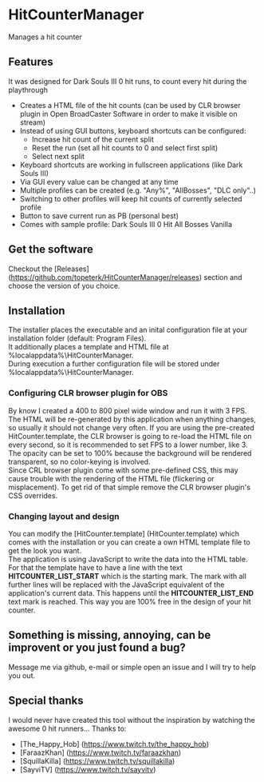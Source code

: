 # HitCounterManager
Manages a hit counter  

## Features
It was designed for Dark Souls III 0 hit runs, to count every hit during the playthrough
* Creates a HTML file of the hit counts (can be used by CLR browser plugin in Open BroadCaster Software in order to make it visible on stream)
* Instead of using GUI buttons, keyboard shortcuts can be configured:
  * Increase hit count of the current split
  * Reset the run (set all hit counts to 0 and select first split)
  * Select next split
* Keyboard shortcuts are working in fullscreen applications (like Dark Souls III)
* Via GUI every value can be changed at any time
* Multiple profiles can be created (e.g. "Any%", "AllBosses", "DLC only"..)
* Switching to other profiles will keep hit counts of currently selected profile
* Button to save current run as PB (personal best)
* Comes with sample profile: Dark Souls III 0 Hit All Bosses Vanilla

## Get the software
Checkout the [Releases] (https://github.com/topeterk/HitCounterManager/releases) section and choose the version of you choice.

## Installation
The installer places the executable and an inital configuration file at your installation folder (default: Program Files).  
It additionally places a template and HTML file at %localappdata%\HitCounterManager.  
During execution a further configuration file will be stored under %localappdata%\HitCounterManager.

### Configuring CLR browser plugin for OBS
By know I created a 400 to 800 pixel wide window and run it with 3 FPS.  
The HTML will be re-generated by this application when anything changes, so usually it should not change very often. If you are using the pre-created HitCounter.template, the CLR browser is going to re-load the HTML file on every second, so it is recommended to set FPS to a lower number, like 3.  
The opacity can be set to 100% because the background will be rendered transparent, so no color-keying is involved.  
Since CRL browser plugin come with some pre-defined CSS, this may cause trouble with the rendering of the HTML file (flickering or misplacement). To get rid of that simple remove the CLR browser plugin's CSS overrides.

### Changing layout and design
You can modify the [HitCounter.template] (HitCounter.template) which comes with the installation or you can create a own HTML template file to get the look you want.  
The application is using JavaScript to write the data into the HTML table. For that the template have to have a line with the text **HITCOUNTER_LIST_START** which is the starting mark. The mark with all further lines will be replaced with the JavaScript equivalent of the application's current data. This happens until the **HITCOUNTER_LIST_END** text mark is reached.
This way you are 100% free in the design of your hit counter.

## Something is missing, annoying, can be improvent or you just found a bug?
Message me via github, e-mail or simple open an issue and I will try to help you out.

## Special thanks
I would never have created this tool without the inspiration by watching the awesome 0 hit runners...
Thanks to:
* [The_Happy_Hob] (https://www.twitch.tv/the_happy_hob)
* [FaraazKhan] (https://www.twitch.tv/faraazkhan)
* [SquillaKilla] (https://www.twitch.tv/squillakilla)
* [SayviTV] (https://www.twitch.tv/sayvitv)
